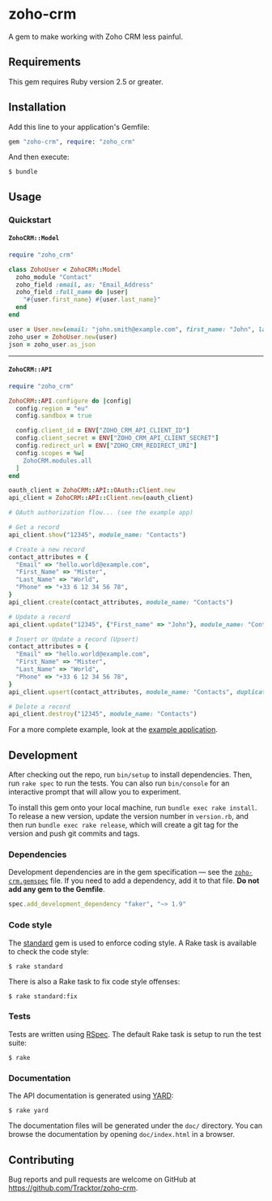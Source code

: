zoho-crm
========

A gem to make working with Zoho CRM less painful.

Requirements
------------

This gem requires Ruby version 2.5 or greater.

Installation
------------

Add this line to your application's Gemfile:

```ruby
gem "zoho-crm", require: "zoho_crm"
```

And then execute:

```console
$ bundle
```

Usage
-----

### Quickstart

#### `ZohoCRM::Model`

```ruby
require "zoho_crm"

class ZohoUser < ZohoCRM::Model
  zoho_module "Contact"
  zoho_field :email, as: "Email_Address"
  zoho_field :full_name do |user|
    "#{user.first_name} #{user.last_name}"
  end
end

user = User.new(email: "john.smith@example.com", first_name: "John", last_name: "Smith")
zoho_user = ZohoUser.new(user)
json = zoho_user.as_json
```

---

#### `ZohoCRM::API`

```ruby
require "zoho_crm"

ZohoCRM::API.configure do |config|
  config.region = "eu"
  config.sandbox = true

  config.client_id = ENV["ZOHO_CRM_API_CLIENT_ID"]
  config.client_secret = ENV["ZOHO_CRM_API_CLIENT_SECRET"]
  config.redirect_url = ENV["ZOHO_CRM_REDIRECT_URI"]
  config.scopes = %w[
    ZohoCRM.modules.all
  ]
end

oauth_client = ZohoCRM::API::OAuth::Client.new
api_client = ZohoCRM::API::Client.new(oauth_client)

# OAuth authorization flow... (see the example app)

# Get a record
api_client.show("12345", module_name: "Contacts")

# Create a new record
contact_attributes = {
  "Email" => "hello.world@example.com",
  "First_Name" => "Mister",
  "Last_Name" => "World",
  "Phone" => "+33 6 12 34 56 78",
}
api_client.create(contact_attributes, module_name: "Contacts")

# Update a record
api_client.update("12345", {"First_name" => "John"}, module_name: "Contacts")

# Insert or Update a record (Upsert)
contact_attributes = {
  "Email" => "hello.world@example.com",
  "First_Name" => "Mister",
  "Last_Name" => "World",
  "Phone" => "+33 6 12 34 56 78",
}
api_client.upsert(contact_attributes, module_name: "Contacts", duplicate_check_fields: ["Email"])

# Delete a record
api_client.destroy("12345", module_name: "Contacts")
```

For a more complete example, look at the [example application](./example).

Development
-----------

After checking out the repo, run `bin/setup` to install dependencies. Then, run `rake spec` to run the tests. You can also run `bin/console` for an interactive prompt that will allow you to experiment.

To install this gem onto your local machine, run `bundle exec rake install`. To release a new version, update the version number in `version.rb`, and then run `bundle exec rake release`, which will create a git tag for the version and push git commits and tags.

### Dependencies

Development dependencies are in the gem specification — see the [`zoho-crm.gemspec`](./zoho-crm.gemspec) file. If you need to add a dependency, add it to that file. **Do not add any gem to the Gemfile**.

```ruby
spec.add_development_dependency "faker", "~> 1.9"
```

### Code style

The [standard][] gem is used to enforce coding style. A Rake task is available to check the code style:

```console
$ rake standard
```

There is also a Rake task to fix code style offenses:

```console
$ rake standard:fix
```

[standard]: https://github.com/testdouble/standard

### Tests

Tests are written using [RSpec][]. The default Rake task is setup to run the test suite:

```console
$ rake
```

[RSpec]: https://rspec.info/

### Documentation

The API documentation is generated using [YARD][]:

```console
$ rake yard
```

The documentation files will be generated under the `doc/` directory. You can browse the documentation by opening `doc/index.html` in a browser.

[YARD]: https://yardoc.org/

Contributing
------------

Bug reports and pull requests are welcome on GitHub at https://github.com/Tracktor/zoho-crm.

